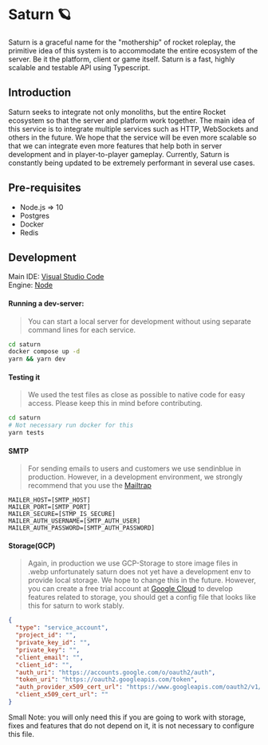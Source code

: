 # Saturn 🪐
Saturn is a graceful name for the "mothership" of rocket roleplay, the primitive idea of this system is to accommodate the entire ecosystem of the server. Be it the platform, client or game itself. Saturn is a fast, highly scalable and testable API using Typescript.


## Introduction
Saturn seeks to integrate not only monoliths, but the entire Rocket ecosystem so that the server and platform work together. The main idea of this service is to integrate multiple services such as HTTP, WebSockets and others in the future. We hope that the service will be even more scalable so that we can integrate even more features that help both in server development and in player-to-player gameplay. Currently, Saturn is constantly being updated to be extremely performant in several use cases.


## Pre-requisites
- Node.js => 10
- Postgres
- Docker
- Redis


## Development
Main IDE: [Visual Studio Code](https://code.visualstudio.com) <br>
Engine: [Node](https://nodejs.org)


#### Running a dev-server: <br>
> You can start a local server for development without using separate command lines for each service.
```bash
cd saturn
docker compose up -d
yarn && yarn dev
```

#### Testing it <br>
> We used the test files as close as possible to native code for easy access. Please keep this in mind before contributing.
```bash
cd saturn
# Not necessary run docker for this
yarn tests
```

#### SMTP
> For sending emails to users and customers we use sendinblue in production. However, in a development environment, we strongly recommend that you use the [Mailtrap](https://mailtrap.io)
```env
MAILER_HOST=[SMTP_HOST]
MAILER_PORT=[SMTP_PORT]
MAILER_SECURE=[STMP_IS_SECURE]
MAILER_AUTH_USERNAME=[SMTP_AUTH_USER]
MAILER_AUTH_PASSWORD=[SMTP_AUTH_PASSWORD]
```

#### Storage(GCP)
> Again, in production we use GCP-Storage to store image files in .webp unfortunately saturn does not yet have a development env to provide local storage. We hope to change this in the future.
> However, you can create a free trial account at [Google Cloud](https://cloud.google.com) to develop features related to storage, you should get a config file that looks like this for saturn to work stably.
```json
{
  "type": "service_account",
  "project_id": "",
  "private_key_id": "",
  "private_key": "",
  "client_email": "",
  "client_id": "",
  "auth_uri": "https://accounts.google.com/o/oauth2/auth",
  "token_uri": "https://oauth2.googleapis.com/token",
  "auth_provider_x509_cert_url": "https://www.googleapis.com/oauth2/v1/certs",
  "client_x509_cert_url": ""
}
```
Small Note: you will only need this if you are going to work with storage, fixes and features that do not depend on it, it is not necessary to configure this file.
